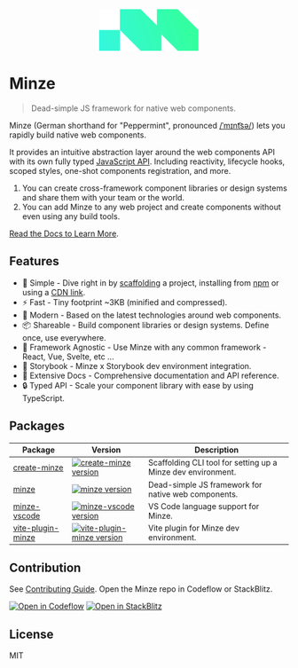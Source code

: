 &nbsp;

<p align="center">
  <a href="https://minze.dev" target="_blank" rel="noopener noreferrer">
    <img src=".github/logo.svg" alt="Minze" width="180" height="auto">
  </a>
</p>

# Minze

> Dead-simple JS framework for native web components.

Minze (German shorthand for "Peppermint", pronounced [/ˈmɪnt͡sə/](https://upload.wikimedia.org/wikipedia/commons/c/c2/De-Minze.ogg)) lets you rapidly build native web components.

It provides an intuitive abstraction layer around the web components API with its own fully typed [JavaScript API](https://minze.dev/api/). Including reactivity, lifecycle hooks, scoped styles, one-shot components registration, and more.

1. You can create cross-framework component libraries or design systems and share them with your team or the world.
2. You can add Minze to any web project and create components without even using any build tools.

[Read the Docs to Learn More](https://minze.dev).

## Features

- 👶 Simple - Dive right in by [scaffolding](packages/create-minze) a project, installing from [npm](https://minze.dev/guide/installation#npm) or using a [CDN link](https://minze.dev/guide/installation#cdn).
- ⚡ Fast - Tiny footprint ~3KB (minified and compressed).
- 🚀 Modern - Based on the latest technologies around web components.
- 📦 Shareable - Build component libraries or design systems. Define once, use everywhere.
- 🎲 Framework Agnostic - Use Minze with any common framework - React, Vue, Svelte, etc ...
- 📕 Storybook - Minze x Storybook dev environment integration.
- 📖 Extensive Docs - Comprehensive documentation and API reference.
- 🔒 Typed API - Scale your component library with ease by using TypeScript.

## Packages

| Package                                         | Version                                                                                                                                                    | Description                                                  |
| ----------------------------------------------- | ---------------------------------------------------------------------------------------------------------------------------------------------------------- | ------------------------------------------------------------ |
| [create-minze](packages/create-minze)           | [![create-minze version](https://img.shields.io/npm/v/create-minze.svg?label=%20&color=323232)](packages/create-minze/CHANGELOG.md)                        | Scaffolding CLI tool for setting up a Minze dev environment. |
| [minze](packages/minze)                         | [![minze version](https://img.shields.io/npm/v/minze.svg?label=%20&color=323232)](packages/minze/CHANGELOG.md)                                             | Dead-simple JS framework for native web components.          |
| [minze-vscode](packages/minze-vscode)           | [![minze-vscode version](https://img.shields.io/visual-studio-marketplace/v/n6ai.minze-vscode?label=%20&color=323232)](packages/minze-vscode/CHANGELOG.md) | VS Code language support for Minze.                          |
| [vite-plugin-minze](packages/vite-plugin-minze) | [![vite-plugin-minze version](https://img.shields.io/npm/v/vite-plugin-minze.svg?label=%20&color=323232)](packages/vite-plugin-minze/CHANGELOG.md)         | Vite plugin for Minze dev environment.                       |

## Contribution

See [Contributing Guide](https://github.com/sergejcodes/minze/blob/main/.github/CONTRIBUTING.md). Open the Minze repo in Codeflow or StackBlitz.

[![Open in Codeflow](https://developer.stackblitz.com/img/open_in_codeflow_small.svg)](https://pr.new/sergejcodes/minze)
[![Open in StackBlitz](https://developer.stackblitz.com/img/open_in_stackblitz_small.svg)](https://stackblitz.com/github/sergejcodes/minze?title=minze&terminal=dev)

## License

MIT
